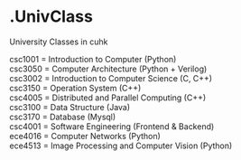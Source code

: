 # .UnivClass
 University Classes in cuhk

csc1001 = Introduction to Computer (Python)  
csc3050 = Computer Architecture (Python + Verilog)    
csc3002 = Introduction to Computer Science (C, C++)  
csc3150 = Operation System (C++)  
csc4005 = Distributed and Parallel Computing (C++)    
csc3100 = Data Structure (Java)  
csc3170 = Database (Mysql)  
csc4001 = Software Engineering (Frontend & Backend)  
ece4016 = Computer Networks (Python)  
ece4513 = Image Processing and Computer Vision (Python)
